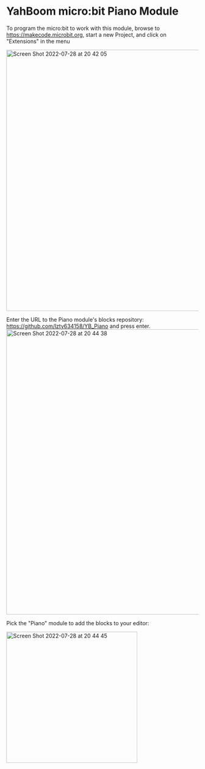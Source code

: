 # YahBoom micro:bit Piano Module

To program the micro:bit to work with this module, browse to https://makecode.microbit.org, start a new Project, and click on "Extensions" in the menu

<img width="683" alt="Screen Shot 2022-07-28 at 20 42 05" src="https://user-images.githubusercontent.com/1466420/181603047-d2fee277-591d-4942-ae0a-f050ad868bbd.png">

Enter the URL to the Piano module's blocks repository:  https://github.com/lzty634158/YB_Piano and press enter.
<img width="746" alt="Screen Shot 2022-07-28 at 20 44 38" src="https://user-images.githubusercontent.com/1466420/181603277-8ace1826-023b-4dba-8e00-702577bf385a.png">

Pick the "Piano" module to add the blocks to your editor:

<img width="343" alt="Screen Shot 2022-07-28 at 20 44 45" src="https://user-images.githubusercontent.com/1466420/181603290-40d63de4-d847-47b4-bda9-77e4335ac4d2.png">
